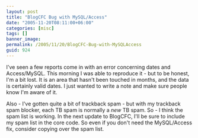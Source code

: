 ```yaml
---
layout: post
title: "BlogCFC Bug with MySQL/Access"
date: "2005-11-20T08:11:00+06:00"
categories: [misc]
tags: []
banner_image: 
permalink: /2005/11/20/BlogCFC-Bug-with-MySQLAccess
guid: 924
---
```


I've seen a few reports come in with an error concerning dates and Access/MySQL. This morning I was able to reproduce it - but to be honest, I'm a bit lost. It is an area that hasn't been touched in months, and the data is certainly valid dates. I just wanted to write a note and make sure people know I'm aware of it. 

Also - I've gotten quite a bit of trackback spam - but with my trackback spam blocker, each TB spam is normally a <i>new</i> TB spam. So - I think the spam list is working. In the next update to BlogCFC, I'll be sure to include my spam list in the core code. So even if you don't need the MySQL/Access fix, consider copying over the spam list.